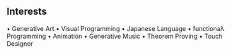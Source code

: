 ## Interests

  • Generative Art
  • Visual Programming
  • Japanese Language
  • functionaλ Programming
  • Animation
  • Generative Music
  • Theorem Proving
  • Touch Designer
